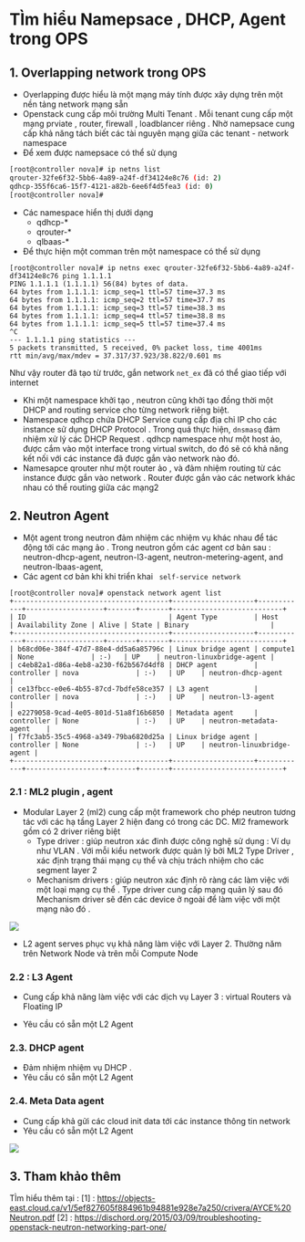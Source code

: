 
# TÌm hiểu Namepsace , DHCP, Agent trong OPS

## 1. Overlapping network trong OPS

-  Overlapping được hiểu là một mạng máy tính được xây dựng trên một nền tảng network mạng sẵn
-  Openstack cung cấp môi trường Multi Tenant . Mỗi tenant cung cấp một mạng prviate , router, firewall , loadblancer riêng . Nhờ namepsace cung cấp khả năng tách biết các tài nguyên mạng giữa các tenant - network namespace
- Để xem được namepsace có thể sử dụng 
```bash
[root@controller nova]# ip netns list
qrouter-32fe6f32-5bb6-4a89-a24f-df34124e8c76 (id: 2)
qdhcp-355f6ca6-15f7-4121-a82b-6ee6f4d5fea3 (id: 0)
[root@controller nova]# 
```
- Các namespace hiển thị dưới dạng 
	-   qdhcp-*
	-   qrouter-*
	-   qlbaas-*
- Để thực hiện một comman trên một namespace có thể sử dụng
```
[root@controller nova]# ip netns exec qrouter-32fe6f32-5bb6-4a89-a24f-df34124e8c76 ping 1.1.1.1
PING 1.1.1.1 (1.1.1.1) 56(84) bytes of data.
64 bytes from 1.1.1.1: icmp_seq=1 ttl=57 time=37.3 ms
64 bytes from 1.1.1.1: icmp_seq=2 ttl=57 time=37.7 ms
64 bytes from 1.1.1.1: icmp_seq=3 ttl=57 time=38.3 ms
64 bytes from 1.1.1.1: icmp_seq=4 ttl=57 time=38.8 ms
64 bytes from 1.1.1.1: icmp_seq=5 ttl=57 time=37.4 ms
^C
--- 1.1.1.1 ping statistics ---
5 packets transmitted, 5 received, 0% packet loss, time 4001ms
rtt min/avg/max/mdev = 37.317/37.923/38.822/0.601 ms

```
Như vậy router đã tạo từ trước, gắn network `net_ex` đã có thể giao tiếp với internet


- Khi một namespace khởi tạo , neutron cũng khởi tạo đồng thời một DHCP and routing service cho từng network riêng biệt. 
- Namespace qdhcp chứa DHCP Service cung cấp địa chỉ IP cho các instance sử dụng DHCP Protocol . Trong quá thực hiện, ``dnsmasq`` đảm nhiệm xử lý các DHCP Request . qdhcp namespace như một host ảo, được cắm vào một interface trong virtual switch, do đó sẽ có khả năng kết nối với các instance đã được gắn vào network nào đó.  
- Namesapce qrouter như một router ảo , và đảm nhiệm routing từ các instance được gắn vào network . Router được gắn vào các network khác nhau có thể routing giữa các mạng2




## 2. Neutron Agent




- Một agent trong neutron đảm nhiệm các nhiệm vụ khác nhau để tác động tới các mạng ảo . Trong neutron gồm các agent cơ bản sau : neutron-dhcp-agent, neutron-l3-agent, neutron-metering-agent, and neutron-lbaas-agent,
- Các agent cơ bản khi khi triển khai ` self-service network`
```
[root@controller nova]# openstack network agent list
+--------------------------------------+--------------------+------------+-------------------+-------+-------+---------------------------+
| ID                                   | Agent Type         | Host       | Availability Zone | Alive | State | Binary                    |
+--------------------------------------+--------------------+------------+-------------------+-------+-------+---------------------------+
| b68cd06e-384f-47d7-88e4-dd5a6a85796c | Linux bridge agent | compute1   | None              | :-)   | UP    | neutron-linuxbridge-agent |
| c4eb82a1-d86a-4eb8-a230-f62b567d4df8 | DHCP agent         | controller | nova              | :-)   | UP    | neutron-dhcp-agent        |
| ce13fbcc-e0e6-4b55-87cd-7bdfe58ce357 | L3 agent           | controller | nova              | :-)   | UP    | neutron-l3-agent          |
| e2279058-9cad-4e05-801d-51a8f16b6850 | Metadata agent     | controller | None              | :-)   | UP    | neutron-metadata-agent    |
| f7fc3ab5-35c5-4968-a349-79ba6820d25a | Linux bridge agent | controller | None              | :-)   | UP    | neutron-linuxbridge-agent |
+--------------------------------------+--------------------+------------+-------------------+-------+-------+---------------------------+
``` 

### 2.1 : ML2 plugin , agent 

- Modular Layer 2 (ml2) cung cấp một framework cho phép neutron tương tác với các hạ tầng Layer 2 hiện đang có trong các DC. Ml2 framework gồm có 2 driver riêng biệt
	- Type driver : giúp neutron xác đinh được công nghệ sử dụng : Ví dụ như VLAN . Với mỗi kiểu network được quản lý bởi ML2 Type Driver , xác định trạng thái mạng cụ thể và chịu trách nhiệm cho các segment layer 2
	- Mechanism drivers : giúp neutron xác định rõ ràng các làm việc với một loại mạng cụ thể . Type driver cung cấp mạng quản lý sau đó  Mechanism driver sẽ đến các device ở ngoài để làm việc với một mạng nào đó . 

![](https://i.imgur.com/Scd4iLz.png)
	
- L2 agent serves phục vụ khả năng làm việc với Layer 2. Thường năm trên Network Node và trên mỗi Compute Node 

### 2.2 : L3 Agent 
- Cung cấp khả năng làm việc với các dịch vụ Layer 3 :  virtual Routers và Floating IP

- Yêu cầu có sẵn một L2 Agent 


### 2.3. DHCP agent

- Đảm nhiệm nhiệm vụ DHCP . 
- Yêu cầu có sẵn một L2 Agent 

### 2.4. Meta Data agent

- Cung cấp khả gửi các cloud init data tới các instance thông tin network
-  Yêu cầu có sẵn một L2 Agent

![](![](https://i.imgur.com/mpKFxQO.png))

## 3. Tham khảo thêm

TÌm hiểu thêm tại :
[1] : https://objects-east.cloud.ca/v1/5ef827605f884961b94881e928e7a250/crivera/AYCE%20Neutron.pdf
[2] : https://dischord.org/2015/03/09/troubleshooting-openstack-neutron-networking-part-one/
